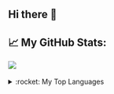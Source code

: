 ## Hi there 👋

## :chart_with_upwards_trend: My GitHub Stats:

<div>
    <a href = "https://github-readme-stats.vercel.app/api?username=AADevelops&show_icons=true&theme=ayu-mirage">
        <img src = "https://github-readme-stats.vercel.app/api?username=AADevelops&show_icons=true&theme=ayu-mirage" />
    </a>
</div>

<br>

<details>
	<summary>:rocket: My Top Languages</summary>
	<br>
	<div>
	    <a href="https://github-readme-stats.vercel.app/api/top-langs/?username=AADevelops&theme=ayu-mirage">
	        <img src = "https://github-readme-stats.vercel.app/api/top-langs/?username=AADevelops&theme=ayu-mirage" />
	    </a>
	</div>
</details>

<!--
**AA-Develops/AA-Develops** is a ✨ _special_ ✨ repository because its `README.md` (this file) appears on your GitHub profile.

Here are some ideas to get you started:

- 🔭 I’m currently working on ...
- 🌱 I’m currently learning ...
- 👯 I’m looking to collaborate on ...
- 🤔 I’m looking for help with ...
- 💬 Ask me about ...
- 📫 How to reach me: ...
- 😄 Pronouns: ...
- ⚡ Fun fact: ...
-->
